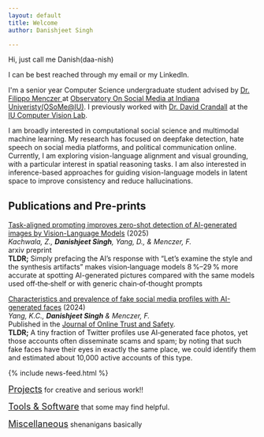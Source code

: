 ```yaml
---
layout: default
title: Welcome
author: Danishjeet Singh

---
```


<!-- <div style="background-color: #f4f4f4; color: #333; text-align: center; padding: 20px; font-size: 24px; font-weight: bold; border: 2px solid #ccc;">
    I am actively applying to CS PhD programs!
</div>
<br> -->
Hi, just call me Danish(daa-nish)

I can be best reached through my email or my LinkedIn.

I'm a senior year Computer Science undergraduate student advised by 
[Dr. Filippo Menczer ](https://cnets.indiana.edu/fil) at 
[Observatory On Social Media at Indiana Univeristy(OSoMe@IU)](https://osome.iu.edu/). 
I previously worked with [Dr. David Crandall](https://homes.luddy.indiana.edu/djcran/) 
at the [IU Computer Vision Lab](http://vision.soic.indiana.edu/).

I am broadly interested in computational social science and multimodal machine learning. My research has focused on deepfake detection, hate speech on social media platforms, and political communication online. Currently, I am exploring vision-language alignment and visual grounding, with a particular interest in spatial reasoning tasks. I am also interested in inference-based approaches for guiding vision-language models in latent space to improve consistency and reduce hallucinations.

<!-- I write sometimes, checkout my [Medium](https://singhdan.medium.com/) page. -->

## Publications and Pre-prints
[Task-aligned prompting improves zero-shot detection of AI-generated images by Vision-Language Models](https://arxiv.org/abs/2506.11031) (2025)
<br> *Kachwala, Z., <strong>Danishjeet Singh</strong>, Yang, D., & Menczer, F.*
<br> arxiv preprint <br> 
<strong>TLDR;</strong> Simply prefacing the AI’s response with “Let’s examine the style and the synthesis artifacts” makes vision‑language models 8 %–29 % more accurate at spotting AI-generated pictures compared with the same models used off‑the‑shelf or with generic chain‑of‑thought prompts


[Characteristics and prevalence of fake social media profiles with AI-generated faces](https://doi.org/10.54501/jots.v2i4.197) (2024)
<br> *Yang, K.C., <strong>Danishjeet Singh</strong> & Menczer, F.*
<br> Published in the [Journal of Online Trust and Safety](https://tsjournal.org/index.php/jots).<br>
<strong>TLDR;</strong> A tiny fraction of Twitter profiles use AI‑generated face photos, yet those accounts often disseminate scams and spam; by noting that such fake faces have their eyes in exactly the same place, we could identify them and estimated about 10,000 active accounts of this type.

{% include news-feed.html %}

<!-- <span style="font-size:18px;">[Blog](./blog.html)</span> for weekend projects and some deep knowledge work -->
<span style="font-size:18px;">[Projects](./projects.html)</span> for creative and serious work!!

<span style="font-size:18px;">[Tools & Software](./tools.html)</span> that some may find helpful.

<span style="font-size:18px;">[Miscellaneous](./misc.html)</span> shenanigans basically
